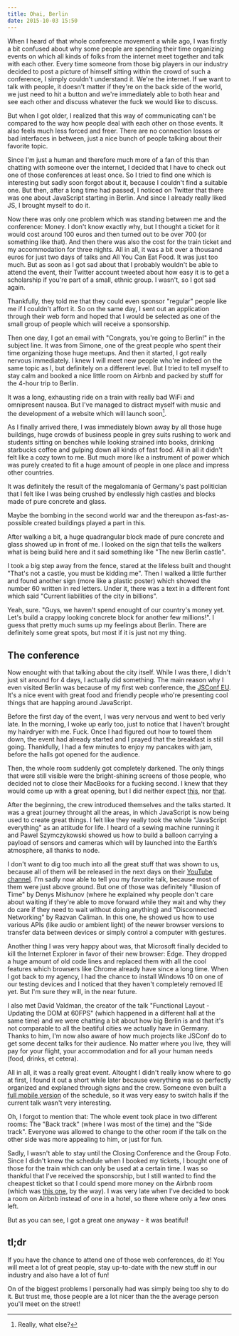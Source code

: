 ```yaml
---
title: Ohai, Berlin
date: 2015-10-03 15:50
---
```


When I heard of that whole conference movement a while ago, I was firstly a bit confused about why some people are spending their time organizing events on which all kinds of folks from the internet meet together and talk with each other. Every time someone from those big players in our industry decided to post a picture of himself sitting within the crowd of such a conference, I simply couldn't understand it. We're the internet. If we want to talk with people, it doesn't matter if they're on the back side of the world, we just need to hit a button and we're immediately able to both hear and see each other and discuss whatever the fuck we would like to discuss.

But when I got older, I realized that this way of communicating can't be compared to the way how people deal with each other on those events. It also feels much less forced and freer. There are no connection losses or bad interfaces in between, just a nice bunch of people talking about their favorite topic.

Since I'm just a human and therefore much more of a fan of this than chatting with someone over the internet, I decided that I have to check out one of those conferences at least once. So I tried to find one which is interesting but sadly soon forgot about it, because I couldn't find a suitable one. But then, after a long time had passed, I noticed on Twitter that there was one about JavaScript starting in Berlin. And since I already really liked JS, I brought myself to do it.

Now there was only one problem which was standing between me and the conference: Money. I don't know exactly why, but I thought a ticket for it would cost around 100 euros and then turned out to be over 700 (or something like that). And then there was also the cost for the train ticket and my accommodation for three nights. All in all, it was a bit over a thousand euros for just two days of talks and All You Can Eat Food. It was just too much. But as soon as I got sad about that I probably wouldn't be able to attend the event, their Twitter account tweeted about how easy it is to get a scholarship if you're part of a small, ethnic group. I wasn't, so I got sad again.

Thankfully, they told me that they could even sponsor "regular" people like me if I couldn't affort it. So on the same day, I sent out an application through their web form and hoped that I would be selected as one of the small group of people which will receive a sponsorship.

Then one day, I got an email with "Congrats, you're going to Berlin!" in the subject line. It was from Simone, one of the great people who spent their time organizing those huge meetups. And then it started, I got really nervous immediately. I knew I will meet new people who're indeed on the same topic as I, but definitely on a different level. But I tried to tell myself to stay calm and booked a nice little room on Airbnb and packed by stuff for the 4-hour trip to Berlin.

It was a long, exhausting ride on a train with really bad WiFi and omnipresent nausea. But I've managed to distract myself with music and the development of a website which will launch soon[^1].

As I finally arrived there, I was immediately blown away by all those huge buildings, huge crowds of business people in grey suits rushing to work and students sitting on benches while looking strained into books, drinking starbucks coffee and gulping down all kinds of fast food. All in all it didn't felt like a cozy town to me. But much more like a instrument of power which was purely created to fit a huge amount of people in one place and impress other countries.

It was definitely the result of the megalomania of Germany's past politician that I felt like I was being crushed by endlessly high castles and blocks made of pure concrete and glass.

Maybe the bombing in the second world war and the thereupon as-fast-as-possible created buildings played a part in this.

After walking a bit, a huge quadrangular block made of pure concrete and glass showed up in front of me. I looked on the sign that tells the walkers what is being build here and it said something like "The new Berlin castle".

I took a big step away from the fence, stared at the lifeless built and thought "That's not a castle, you must be kidding me". Then I walked a little further and found another sign (more like a plastic poster) which showed the number 60 written in red letters. Under it, there was a text in a different font which said "Current liabilities of the city in billions".

Yeah, sure. "Guys, we haven't spend enought of our country's money yet. Let's build a crappy looking concrete block for another few millions!". I guess that pretty much sums up my feelings about Berlin. There are definitely some great spots, but most if it is just not my thing.

## The conference

Now enought with that talking about the city itself. While I was there, I didn't just sit around for 4 days, I actually did something. The main reason why I even visited Berlin was because of my first web conference, the [JSConf EU][1]. It's a nice event with great food and friendly people who're presenting cool things that are happing around JavaScript.

Before the first day of the event, I was very nervous and went to bed verly late. In the morning, I woke up early too, just to notice that I haven't brought my hairdryer with me. Fuck. Once I had figured out how to towel them down, the event had already started and I prayed that the breakfast is still going. Thankfully, I had a few minutes to enjoy my pancakes with jam, before the halls got opened for the audience.

Then, the whole room suddenly got completely darkened. The only things that were still visible were the bright-shining screens of those people, who decided not to close their MacBooks for a fucking second. I knew that they would come up with a great opening, but I did neither expect [this][2], nor [that][3].

After the beginning, the crew introduced themselves and the talks started. It was a great journey throught all the areas, in which JavaScript is now being used to create great things. I felt like they really took the whole "JavaScript everything" as an attitude for life. I heard of a sewing machine running it and Pawel Szymczykowski showed us how to build a balloon carrying a payload of sensors and cameras which will by launched into the Earth’s atmosphere, all thanks to node.

I don't want to dig too much into all the great stuff that was shown to us, because all of them will be released in the next days on their [YouTube channel][4]. I'm sadly now able to tell you my favorite talk, because most of them were just above ground. But one of those was definitely "Illusion of Time" by Denys Mishunov (where he explained why people don't care about waiting if they're able to move forward while they wait and why they do care if they need to wait without doing anything) and "Disconnected Networking" by Razvan Caliman. In this one, he showed us how to use various APIs (like audio or ambient light) of the newer browser versions to transfer data between devices or simply control a computer with gestures.

Another thing I was very happy about was, that Microsoft finally decided to kill the Internet Explorer in favor of their new browser: Edge. They dropped a huge amount of old code lines and replaced them with all the cool features which browsers like Chrome already have since a long time. When I got back to my agency, I had the chance to install Windows 10 on one of our testing devices and I noticed that they haven't completely removed IE yet. But I'm sure they will, in the near future.

I also met David Valdman, the creator of the talk "Functional Layout - Updating the DOM at 60FPS" (which happened in a different hall at the same time) and we were chatting a bit about how big Berlin is and that it's not comparable to all the beatiful cities we actually have in Germany. Thanks to him, I'm now also aware of how much projects like JSConf do to get some decent talks for their audience. No matter where you live, they will pay for your flight, your accommodation and for all your human needs (food, drinks, et cetera).

All in all, it was a really great event. Altought I didn't really know where to go at first, I found it out a short while later because everything was so perfectly organized and explaned through signs and the crew. Someone even built a [full mobile version][5] of the schedule, so it was very easy to switch halls if the current talk wasn't very interesting.

Oh, I forgot to mention that: The whole event took place in two different rooms: The "Back track" (where I was most of the time) and the "Side track". Everyone was allowed to change to the other room if the talk on the other side was more appealing to him, or just for fun.

Sadly, I wasn't able to stay until the Closing Conference and the Group Foto. Since I didn't knew the schedule when I booked my tickets, I bought one of those for the train which can only be used at a certain time. I was so thankful that I've received the sponsorship, but I still wanted to find the cheapest ticket so that I could spend more money on the Airbnb room (which was [this one][6], by the way). I was very late when I've decided to book a room on Airbnb instead of one in a hotel, so there where only a few ones left.

But as you can see, I got a great one anyway - it was beatiful!

## tl;dr

If you have the chance to attend one of those web conferences, do it! You will meet a lot of great people, stay up-to-date with the new stuff in our industry and also have a lot of fun!

On of the biggest problems I personally had was simply being too shy to do it. But trust me, those people are a lot nicer than the the average person you'll meet on the street!

[1]: http://2015.jsconf.eu/
[2]: https://vimeo.com/140427080
[3]: http://youtu.be/lJ1kY-CSpBk
[4]: https://www.youtube.com/user/jsconfeu/videos
[5]: http://jsconfeu.monometric.net
[6]: https://www.airbnb.de/rooms/7643348

[^1]: Really, what else?
